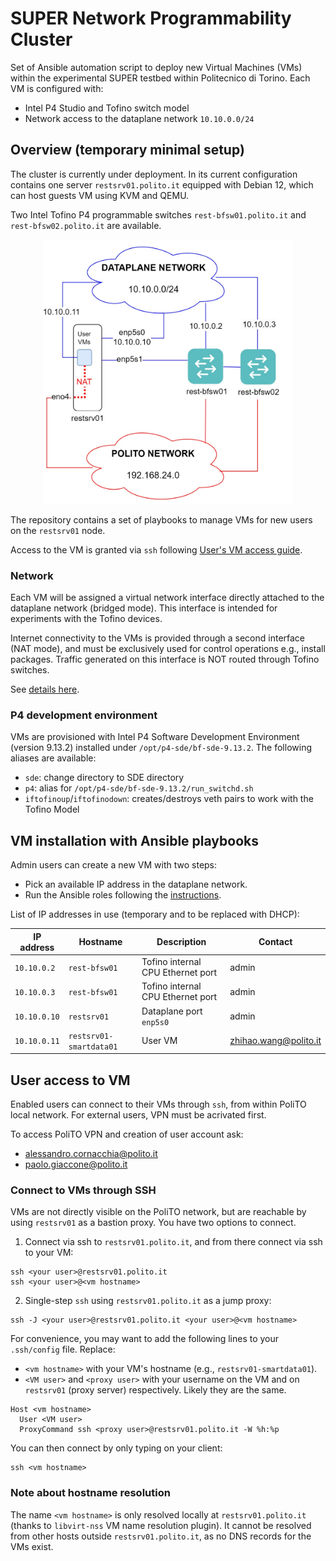 # SUPER Network Programmability Cluster

Set of Ansible automation script to deploy new Virtual Machines (VMs) within the experimental SUPER testbed within Politecnico di Torino. Each VM is configured with:

* Intel P4 Studio and Tofino switch model
* Network access to the dataplane network `10.10.0.0/24`

## Overview (temporary minimal setup)
The cluster is currently under deployment. In its current configuration contains one server `restsrv01.polito.it` equipped with Debian 12, which can host guests VM using KVM and QEMU.

Two Intel Tofino P4 programmable switches `rest-bfsw01.polito.it` and `rest-bfsw02.polito.it`  are available.

<div align="center">
<img src="./.images/topo.jpg" alt="drawing" width="400"/>
</div>


The repository contains a set of playbooks to manage VMs for new users on the `restsrv01` node. 

Access to the VM is granted via `ssh` following [User's VM access guide](#user-access-to-vm).

### Network
Each VM will be assigned a virtual network interface directly attached to the dataplane network (bridged mode). This interface is intended for experiments with the Tofino devices. 

Internet connectivity to the VMs is provided through a second interface (NAT mode), and must be exclusively used for control operations e.g., install packages. Traffic generated on this interface is NOT routed through Tofino switches.

See [details here](./roles/kvm_provision/README.md).

### P4 development environment
VMs are provisioned with Intel P4 Software Development Environment (version 9.13.2) installed under `/opt/p4-sde/bf-sde-9.13.2`. The following aliases are available:

* `sde`: change directory to SDE directory
* `p4`: alias for `/opt/p4-sde/bf-sde-9.13.2/run_switchd.sh` 
* `iftofinoup`/`iftofinodown`: creates/destroys veth pairs to work with the Tofino Model

## VM installation with Ansible playbooks
Admin users can create a new VM with two steps:

* Pick an available IP address in the dataplane network.
* Run the Ansible roles following the [instructions](playbooks/README.md).

List of IP addresses in use (temporary and to be replaced with DHCP):

| IP address | Hostname | Description | Contact |
| --- | --- | --- | --- |
| `10.10.0.2` | `rest-bfsw01` | Tofino internal CPU Ethernet port | admin
| `10.10.0.3` | `rest-bfsw01` | Tofino internal CPU Ethernet port | admin
| `10.10.0.10` | `restsrv01` | Dataplane port `enp5s0` | admin
| `10.10.0.11` | `restsrv01-smartdata01` | User VM | zhihao.wang@polito.it


## User access to VM

Enabled users can connect to their VMs through `ssh`, from within PoliTO local network. For external users, VPN must be acrivated first. 

To access PoliTO VPN and creation of user account ask:
* alessandro.cornacchia@polito.it
* paolo.giaccone@polito.it

### Connect to VMs through SSH
VMs are not directly visible on the PoliTO network, but are reachable by using `restsrv01` as a bastion proxy.
You have two options to connect. 

1) Connect via ssh to `restsrv01.polito.it`, and from there connect via ssh to your VM:

```
ssh <your user>@restsrv01.polito.it
ssh <your user>@<vm hostname>
```

2) Single-step `ssh` using `restsrv01.polito.it` as a jump proxy:

```
ssh -J <your user>@restsrv01.polito.it <your user>@<vm hostname>
```

For convenience, you may want to add the following lines to your `.ssh/config` file. Replace:

* `<vm hostname>` with your VM's hostname (e.g., `restsrv01-smartdata01`).
* `<VM user>` and `<proxy user>` with your username on the VM and on `restsrv01` (proxy server) respectively. Likely they are the same.

```
Host <vm hostname>
  User <VM user>
  ProxyCommand ssh <proxy user>@restsrv01.polito.it -W %h:%p
```

You can then connect by only typing on your client:
```
ssh <vm hostname>
```

### Note about hostname resolution
The name `<vm hostname>` is only resolved locally at `restsrv01.polito.it` (thanks to `libvirt-nss` VM name resolution plugin). It cannot be resolved from other hosts outside `restsrv01.polito.it`, as no DNS records for the VMs exist.